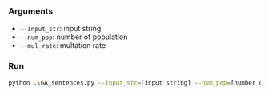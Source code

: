 ### Arguments

* `--input_str`: input string
* `--num_pop`: number of population
* `--mul_rate`: multation rate

### Run

```sh
python .\GA_sentences.py --input_str=[input string] --num_pop=[number of population] --mul_rate=[multation rate]
```